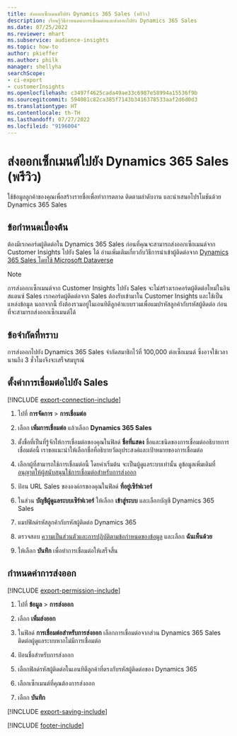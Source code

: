 ```yaml
---
title: ส่งออกเซ็กเมนต์ไปยัง Dynamics 365 Sales (พรีวิว)
description: เรียนรู้วิธีกำหนดค่าการเชื่อมต่อและส่งออกไปยัง Dynamics 365 Sales
ms.date: 07/25/2022
ms.reviewer: mhart
ms.subservice: audience-insights
ms.topic: how-to
author: pkieffer
ms.author: philk
manager: shellyha
searchScope:
- ci-export
- customerInsights
ms.openlocfilehash: c3497f4625cada49ae33c6987e58994a15536f9b
ms.sourcegitcommit: 594081c82ca385f7143b3416378533aaf2d6d0d3
ms.translationtype: HT
ms.contentlocale: th-TH
ms.lasthandoff: 07/27/2022
ms.locfileid: "9196004"
---
```

# <a name="export-segments-to-dynamics-365-sales-preview"></a>ส่งออกเซ็กเมนต์ไปยัง Dynamics 365 Sales (พรีวิว)

ใช้ข้อมูลลูกค้าของคุณเพื่อสร้างรายชื่อเพื่อทำการตลาด ติดตามลำดับงาน และนำเสนอโปรโมชันด้วย Dynamics 365 Sales

## <a name="prerequisites"></a>ข้อกำหนดเบื้องต้น

ต้องมีเรกคอร์ดผู้ติดต่อใน Dynamics 365 Sales ก่อนที่คุณจะสามารถส่งออกเซ็กเมนต์จาก Customer Insights ไปยัง Sales ได้ อ่านเพิ่มเติมเกี่ยวกับวิธีการนำเข้าผู้ติดต่อจาก [Dynamics 365 Sales โดยใช้ Microsoft Dataverse](connect-dataverse-managed-lake.md)

   > [!NOTE]
   > การส่งออกเซ็กเมนต์จาก Customer Insights ไปยัง Sales จะไม่สร้างเรกคอร์ดผู้ติดต่อใหม่ในอินสแตนซ์ Sales เรกคอร์ดผู้ติดต่อจาก Sales ต้องรับเข้ามาใน Customer Insights และใช้เป็นแหล่งข้อมูล นอกจากนี้ ยังต้องรวมอยู่ในเอนทิตีลูกค้าแบบรวมเพื่อแมปรหัสลูกค้ากับรหัสผู้ติดต่อ ก่อนที่จะสามารถส่งออกเซ็กเมนต์ได้

## <a name="known-limitations"></a>ข้อจำกัดที่ทราบ

การส่งออกไปยัง Dynamics 365 Sales จำกัดสมาชิกไว้ที่ 100,000 ต่อเซ็กเมนต์ ซึ่งอาจใช้เวลานานถึง 3 ชั่วโมงจึงจะเสร็จสมบูรณ์

## <a name="set-up-connection-to-sales"></a>ตั้งค่าการเชื่อมต่อไปยัง Sales

[!INCLUDE [export-connection-include](includes/export-connection-admn.md)]

1. ไปที่ **การจัดการ** > **การเชื่อมต่อ**

1. เลือก **เพิ่มการเชื่อมต่อ** แล้วเลือก **Dynamics 365 Sales**

1. ตั้งชื่อที่เป็นที่รู้จักให้การเชื่อมต่อของคุณในฟิลด์ **ชื่อที่แสดง** ชื่อและชนิดของการเชื่อมต่ออธิบายการเชื่อมต่อนี้ เราขอแนะนำให้เลือกชื่อที่อธิบายวัตถุประสงค์และเป้าหมายของการเชื่อมต่อ

1. เลือกผู้ที่สามารถใช้การเชื่อมต่อนี้ โดยค่าเริ่มต้น จะเป็นผู้ดูแลระบบเท่านั้น ดูข้อมูลเพิ่มเติมที่ [อนุญาตให้ผู้สนับสนุนใช้การเชื่อมต่อสำหรับการส่งออก](connections.md#allow-contributors-to-use-a-connection-for-exports)

1. ป้อน URL Sales ขององค์กรของคุณในฟิลด์ **ที่อยู่เซิร์ฟเวอร์**

1. ในส่วน **บัญชีผู้ดูแลระบบเซิร์ฟเวอร์** ให้เลือก **เข้าสู่ระบบ** และเลือกบัญชี Dynamics 365 Sales

1. แมปฟิลด์รหัสลูกค้ากับรหัสผู้ติดต่อ Dynamics 365

1. ตรวจสอบ [ความเป็นส่วนตัวและการปฏิบัติตามข้อกำหนดของข้อมูล](connections.md#data-privacy-and-compliance) และเลือก **ฉันเห็นด้วย**

1. ให้เลือก **บันทึก** เพื่อทำการเชื่อมต่อให้เสร็จสิ้น

## <a name="configure-an-export"></a>กำหนดค่าการส่งออก

[!INCLUDE [export-permission-include](includes/export-permission.md)]

1. ไปที่ **ข้อมูล** > **การส่งออก**

1. เลือก **เพิ่มส่งออก**

1. ในฟิลด์ **การเชื่อมต่อสำหรับการส่งออก** เลือกการเชื่อมต่อจากส่วน Dynamics 365 Sales ติดต่อผู้ดูแลระบบหากไม่มีการเชื่อมต่อ

1. ป้อนชื่อสำหรับการส่งออก

1. เลือกฟิลด์รหัสผู้ติดต่อในเอนทิตีลูกค้าที่ตรงกับรหัสผู้ติดต่อของ Dynamics 365

1. เลือกเซ็กเมนต์ที่คุณต้องการส่งออก

1. เลือก **บันทึก**

[!INCLUDE [export-saving-include](includes/export-saving.md)]

[!INCLUDE [footer-include](includes/footer-banner.md)]

